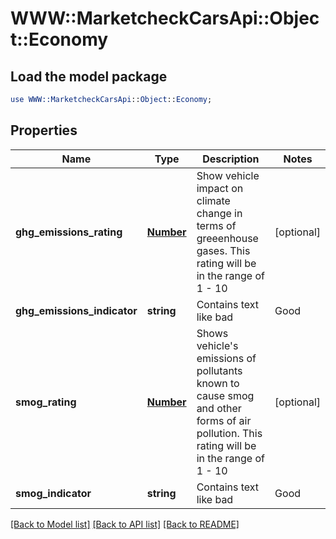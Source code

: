 # WWW::MarketcheckCarsApi::Object::Economy

## Load the model package
```perl
use WWW::MarketcheckCarsApi::Object::Economy;
```

## Properties
Name | Type | Description | Notes
------------ | ------------- | ------------- | -------------
**ghg_emissions_rating** | [**Number**](Number.md) | Show vehicle impact on climate change in terms of greeenhouse gases. This rating will be in the range of 1 - 10 | [optional] 
**ghg_emissions_indicator** | **string** | Contains text like bad|Good|Very Good| Excellent | [optional] 
**smog_rating** | [**Number**](Number.md) | Shows vehicle&#39;s emissions of pollutants known to cause smog and other forms of air pollution. This rating will be in the range of 1 - 10 | [optional] 
**smog_indicator** | **string** | Contains text like bad|Good|Very Good| Excellent | [optional] 

[[Back to Model list]](../README.md#documentation-for-models) [[Back to API list]](../README.md#documentation-for-api-endpoints) [[Back to README]](../README.md)


